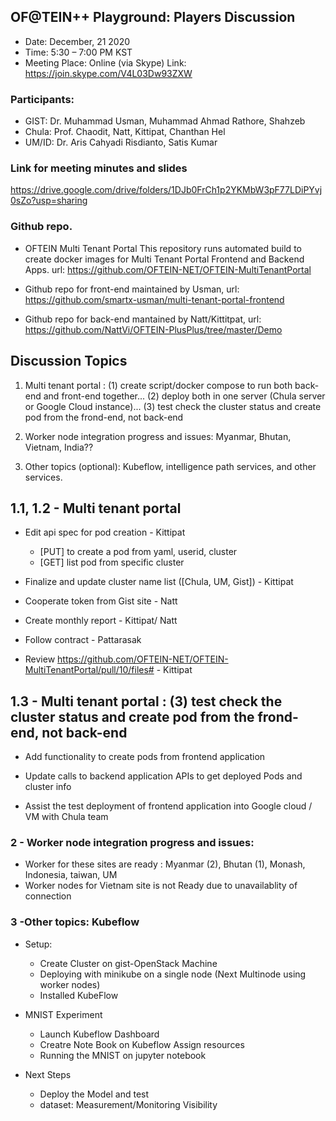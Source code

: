 ## OF@TEIN++ Playground: Players Discussion

* Date: December, 21 2020 
* Time: 5:30 – 7:00 PM KST
* Meeting Place: Online (via Skype)
Link: https://join.skype.com/V4L03Dw93ZXW

### Participants:

*	GIST: 		Dr. Muhammad Usman, Muhammad Ahmad Rathore, Shahzeb
* Chula:  Prof. Chaodit, Natt, Kittipat,  Chanthan Hel
*	UM/ID: 		Dr. Aris Cahyadi Risdianto, Satis Kumar


### Link for meeting minutes and slides
https://drive.google.com/drive/folders/1DJb0FrCh1p2YKMbW3pF77LDiPYvj0sZo?usp=sharing

###  Github repo. 

* OFTEIN Multi Tenant Portal
This repository runs automated build to create docker images for Multi Tenant Portal Frontend and Backend Apps.
url: https://github.com/OFTEIN-NET/OFTEIN-MultiTenantPortal

* Github repo for front-end maintained by Usman, url: https://github.com/smartx-usman/multi-tenant-portal-frontend

* Github repo for back-end  mantained by Natt/Kittitpat, url: https://github.com/NattVi/OFTEIN-PlusPlus/tree/master/Demo

## Discussion Topics

1. Multi tenant portal : 
  (1) create script/docker compose to run both back-end and front-end together... 
  (2) deploy both in one server (Chula server or Google Cloud instance)... 
  (3) test check the cluster status and create pod from the frond-end, not back-end

1. Worker node integration progress and issues: Myanmar, Bhutan, Vietnam, India??

1. Other topics (optional): Kubeflow, intelligence path services, and other services.


## 1.1, 1.2 - Multi tenant portal
* Edit api spec for pod creation - Kittipat
  - [PUT] to create a pod from yaml, userid, cluster
  - [GET] list pod from specific cluster

* Finalize and update cluster name list ([Chula, UM, Gist]) - Kittipat

* Cooperate token from Gist site - Natt
* Create monthly report - Kittipat/ Natt
* Follow contract - Pattarasak

* Review https://github.com/OFTEIN-NET/OFTEIN-MultiTenantPortal/pull/10/files# - Kittipat


## 1.3 - Multi tenant portal : (3) test check the cluster status and create pod from the frond-end, not back-end

* Add functionality to create pods from frontend application 

* Update calls to backend application APIs to get deployed Pods and cluster info 

* Assist the test deployment of frontend application into Google cloud / VM with Chula team 


### 2 - Worker node integration progress and issues:

* Worker for these sites are ready : Myanmar (2), Bhutan (1), Monash, Indonesia, taiwan, UM
* Worker nodes for Vietnam site is not Ready due to unavailablity of connection

### 3 -Other topics: Kubeflow


* Setup: 
  - Create Cluster on gist-OpenStack Machine
  - Deploying with minikube on a single node (Next Multinode using worker nodes)
  - Installed KubeFlow

* MNIST Experiment
  - Launch Kubeflow Dashboard
  - Creatre Note Book on Kubeflow Assign resources
  - Running the MNIST on jupyter notebook

* Next Steps
  - Deploy the Model and test
  - dataset: Measurement/Monitoring Visibility




